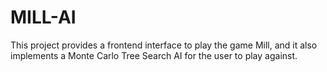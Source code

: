# MILL-AI

This project provides a frontend interface to play the game Mill, and it also implements a Monte Carlo Tree Search AI for the user to play against.
